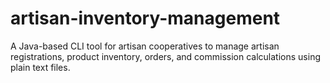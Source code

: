 # artisan-inventory-management
A Java-based CLI tool for artisan cooperatives to manage artisan registrations, product inventory, orders, and commission calculations using plain text files.
